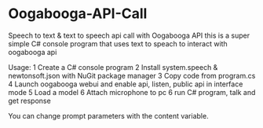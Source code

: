 # Oogabooga-API-Call
Speech to text &amp; text to speech api call with Oogabooga API
this is a super simple C# console program that uses text to speach to interact with oogabooga api

Usage:
1 Create a C# console program
2 Install system.speech & newtonsoft.json with NuGit package manager
3 Copy code from program.cs
4 Launch oogabooga webui and enable api, listen, public api in interface mode
5 Load a model
6 Attach microphone to pc
6 run C# program, talk and get response

You can change prompt parameters with the content variable.
